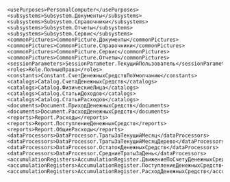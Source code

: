 <?xml version="1.0" encoding="UTF-8"?><mdclass:Configuration xmlns:mdclass="http://g5.1c.ru/v8/dt/metadata/mdclass" uuid="ebb994c2-2aa5-47c9-8811-465fd3b5c44e" name="Конфигурация" defaultRunMode="ManagedApplication" scriptVariant="Russian" useManagedFormInOrdinaryApplication="true" useOrdinaryFormInManagedApplication="true" defaultLanguage="Language.Русский" dataLockControlMode="Managed" objectAutonumerationMode="NotAutoFree" modalityUseMode="DontUse" compatibilityMode="Version8_3_3">
    <usePurposes>PersonalComputer</usePurposes>
    <subsystems>Subsystem.Документы</subsystems>
    <subsystems>Subsystem.Справочники</subsystems>
    <subsystems>Subsystem.Отчеты</subsystems>
    <subsystems>Subsystem.Сервис</subsystems>
    <commonPictures>CommonPicture.Документы</commonPictures>
    <commonPictures>CommonPicture.Справочники</commonPictures>
    <commonPictures>CommonPicture.Сервис</commonPictures>
    <commonPictures>CommonPicture.Отчеты</commonPictures>
    <sessionParameters>SessionParameter.ТекущийПользователь</sessionParameters>
    <roles>Role.ПолныеПрава</roles>
    <constants>Constant.СчетДенежныхСредствПоУмолчанию</constants>
    <catalogs>Catalog.СчетаДенежныхСредств</catalogs>
    <catalogs>Catalog.ФизическиеЛица</catalogs>
    <catalogs>Catalog.СтатьиДоходов</catalogs>
    <catalogs>Catalog.СтатьиРасходов</catalogs>
    <documents>Document.ПриходДенежныхСредств</documents>
    <documents>Document.РасходДенежныхСредств</documents>
    <reports>Report.Расходы</reports>
    <reports>Report.ПоступлениеДенежныхСредств</reports>
    <reports>Report.ОбщиеРасходы</reports>
    <dataProcessors>DataProcessor.ТратыЗаТекущийМесяц</dataProcessors>
    <dataProcessors>DataProcessor.ТратыЗаТекущийМесяцДерево</dataProcessors>
    <dataProcessors>DataProcessor.ОстатокДенежныхСредств</dataProcessors>
    <dataProcessors>DataProcessor.СредниеТратыЗаДень</dataProcessors>
    <accumulationRegisters>AccumulationRegister.ДвижениеПоСчетуДенежныхСредств</accumulationRegisters>
    <accumulationRegisters>AccumulationRegister.ПоступлениеДенежныхСредств</accumulationRegisters>
    <accumulationRegisters>AccumulationRegister.РасходДенежныхСредств</accumulationRegisters>
  <containedObjects classId="9cd510cd-abfc-11d4-9434-004095e12fc7" objectId="f1410d91-d878-4cc7-a9a6-b4fa3e614188"/>
  <containedObjects classId="9fcd25a0-4822-11d4-9414-008048da11f9" objectId="f38e47aa-ccce-49da-b3e4-a6a82081b234"/>
  <containedObjects classId="e3687481-0a87-462c-a166-9f34594f9bba" objectId="dcc3dbe1-3bd8-4b76-b71b-1dbaccee5fb1"/>
  <containedObjects classId="9de14907-ec23-4a07-96f0-85521cb6b53b" objectId="08b3e7c5-0fed-427f-a665-793084cc121c"/>
  <containedObjects classId="51f2d5d8-ea4d-4064-8892-82951750031e" objectId="527d304d-9c52-4381-83f4-34908da79db5"/>
  <containedObjects classId="e68182ea-4237-4383-967f-90c1e3370bc7" objectId="be13ef60-ff8e-4d33-86bd-6cf5d6138113"/>
  <languages uuid="9e50de4d-6972-491f-b02e-1cd46aa37077" name="Русский" languageCode="ru">
    <synonym key="ru" value="Русский"/>
  </languages>
</mdclass:Configuration>
